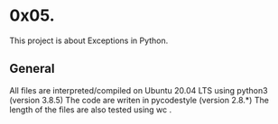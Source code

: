 # 0x05.

This project is about Exceptions in Python.

## General

All files are interpreted/compiled on Ubuntu 20.04 LTS using python3 (version 3.8.5)
The code are writen in pycodestyle (version 2.8.*)
The length of the files are also tested using wc .
